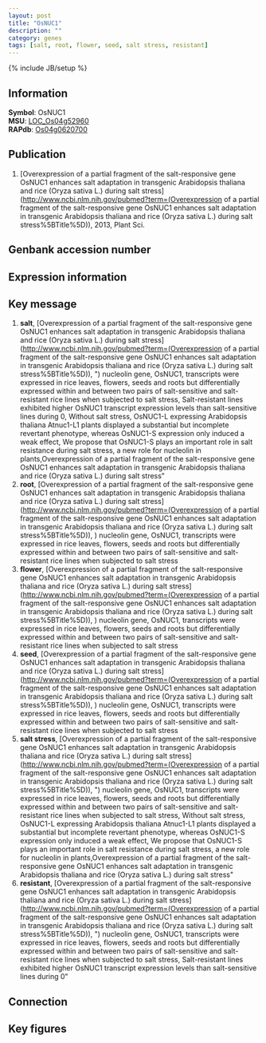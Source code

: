 ```yaml
---
layout: post
title: "OsNUC1"
description: ""
category: genes
tags: [salt, root, flower, seed, salt stress, resistant]
---
```

{% include JB/setup %}

## Information
__Symbol__: OsNUC1  
__MSU__: [LOC_Os04g52960](http://rice.plantbiology.msu.edu/cgi-bin/ORF_infopage.cgi?orf=LOC_Os04g52960)  
__RAPdb__: [Os04g0620700](http://rapdb.dna.affrc.go.jp/viewer/gbrowse_details/irgsp1?name=Os04g0620700)  

## Publication
1. [Overexpression of a partial fragment of the salt-responsive gene OsNUC1 enhances salt adaptation in transgenic Arabidopsis thaliana and rice (Oryza sativa L.) during salt stress](http://www.ncbi.nlm.nih.gov/pubmed?term=(Overexpression of a partial fragment of the salt-responsive gene OsNUC1 enhances salt adaptation in transgenic Arabidopsis thaliana and rice (Oryza sativa L.) during salt stress%5BTitle%5D)), 2013, Plant Sci.

## Genbank accession number

## Expression information

## Key message
1. __salt__, [Overexpression of a partial fragment of the salt-responsive gene OsNUC1 enhances salt adaptation in transgenic Arabidopsis thaliana and rice (Oryza sativa L.) during salt stress](http://www.ncbi.nlm.nih.gov/pubmed?term=(Overexpression of a partial fragment of the salt-responsive gene OsNUC1 enhances salt adaptation in transgenic Arabidopsis thaliana and rice (Oryza sativa L.) during salt stress%5BTitle%5D)), ") nucleolin gene, OsNUC1, transcripts were expressed in rice leaves, flowers, seeds and roots but differentially expressed within and between two pairs of salt-sensitive and salt-resistant rice lines when subjected to salt stress, Salt-resistant lines exhibited higher OsNUC1 transcript expression levels than salt-sensitive lines during 0, Without salt stress, OsNUC1-L expressing Arabidopsis thaliana Atnuc1-L1 plants displayed a substantial but incomplete revertant phenotype, whereas OsNUC1-S expression only induced a weak effect, We propose that OsNUC1-S plays an important role in salt resistance during salt stress, a new role for nucleolin in plants,Overexpression of a partial fragment of the salt-responsive gene OsNUC1 enhances salt adaptation in transgenic Arabidopsis thaliana and rice (Oryza sativa L.) during salt stress"
2. __root__, [Overexpression of a partial fragment of the salt-responsive gene OsNUC1 enhances salt adaptation in transgenic Arabidopsis thaliana and rice (Oryza sativa L.) during salt stress](http://www.ncbi.nlm.nih.gov/pubmed?term=(Overexpression of a partial fragment of the salt-responsive gene OsNUC1 enhances salt adaptation in transgenic Arabidopsis thaliana and rice (Oryza sativa L.) during salt stress%5BTitle%5D)), ) nucleolin gene, OsNUC1, transcripts were expressed in rice leaves, flowers, seeds and roots but differentially expressed within and between two pairs of salt-sensitive and salt-resistant rice lines when subjected to salt stress
3. __flower__, [Overexpression of a partial fragment of the salt-responsive gene OsNUC1 enhances salt adaptation in transgenic Arabidopsis thaliana and rice (Oryza sativa L.) during salt stress](http://www.ncbi.nlm.nih.gov/pubmed?term=(Overexpression of a partial fragment of the salt-responsive gene OsNUC1 enhances salt adaptation in transgenic Arabidopsis thaliana and rice (Oryza sativa L.) during salt stress%5BTitle%5D)), ) nucleolin gene, OsNUC1, transcripts were expressed in rice leaves, flowers, seeds and roots but differentially expressed within and between two pairs of salt-sensitive and salt-resistant rice lines when subjected to salt stress
4. __seed__, [Overexpression of a partial fragment of the salt-responsive gene OsNUC1 enhances salt adaptation in transgenic Arabidopsis thaliana and rice (Oryza sativa L.) during salt stress](http://www.ncbi.nlm.nih.gov/pubmed?term=(Overexpression of a partial fragment of the salt-responsive gene OsNUC1 enhances salt adaptation in transgenic Arabidopsis thaliana and rice (Oryza sativa L.) during salt stress%5BTitle%5D)), ) nucleolin gene, OsNUC1, transcripts were expressed in rice leaves, flowers, seeds and roots but differentially expressed within and between two pairs of salt-sensitive and salt-resistant rice lines when subjected to salt stress
5. __salt stress__, [Overexpression of a partial fragment of the salt-responsive gene OsNUC1 enhances salt adaptation in transgenic Arabidopsis thaliana and rice (Oryza sativa L.) during salt stress](http://www.ncbi.nlm.nih.gov/pubmed?term=(Overexpression of a partial fragment of the salt-responsive gene OsNUC1 enhances salt adaptation in transgenic Arabidopsis thaliana and rice (Oryza sativa L.) during salt stress%5BTitle%5D)), ") nucleolin gene, OsNUC1, transcripts were expressed in rice leaves, flowers, seeds and roots but differentially expressed within and between two pairs of salt-sensitive and salt-resistant rice lines when subjected to salt stress, Without salt stress, OsNUC1-L expressing Arabidopsis thaliana Atnuc1-L1 plants displayed a substantial but incomplete revertant phenotype, whereas OsNUC1-S expression only induced a weak effect, We propose that OsNUC1-S plays an important role in salt resistance during salt stress, a new role for nucleolin in plants,Overexpression of a partial fragment of the salt-responsive gene OsNUC1 enhances salt adaptation in transgenic Arabidopsis thaliana and rice (Oryza sativa L.) during salt stress"
6. __resistant__, [Overexpression of a partial fragment of the salt-responsive gene OsNUC1 enhances salt adaptation in transgenic Arabidopsis thaliana and rice (Oryza sativa L.) during salt stress](http://www.ncbi.nlm.nih.gov/pubmed?term=(Overexpression of a partial fragment of the salt-responsive gene OsNUC1 enhances salt adaptation in transgenic Arabidopsis thaliana and rice (Oryza sativa L.) during salt stress%5BTitle%5D)), ") nucleolin gene, OsNUC1, transcripts were expressed in rice leaves, flowers, seeds and roots but differentially expressed within and between two pairs of salt-sensitive and salt-resistant rice lines when subjected to salt stress, Salt-resistant lines exhibited higher OsNUC1 transcript expression levels than salt-sensitive lines during 0"

## Connection

## Key figures


